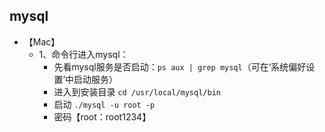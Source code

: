 ## mysql
- 【Mac】
    - 1、命令行进入mysql：
        - 先看mysql服务是否启动：`ps aux | grep mysql`（可在‘系统偏好设置’中启动服务）
        - 进入到安装目录 `cd /usr/local/mysql/bin`
        - 启动 `./mysql -u root -p`
        - 密码【root：root1234】